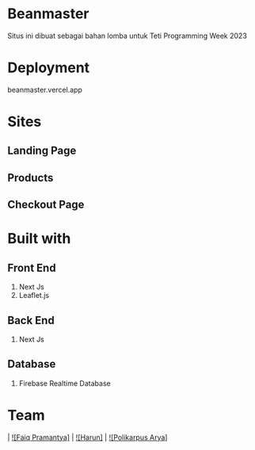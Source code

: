 # Beanmaster

Situs ini dibuat sebagai bahan lomba untuk Teti Programming Week 2023

# Deployment
beanmaster.vercel.app

# Sites

## Landing Page
## Products
## Checkout Page

# Built with

## Front End
1. Next Js
2. Leaflet.js

## Back End
1. Next Js

## Database
1. Firebase Realtime Database

# Team
|  [![Faiq Pramantya]](https://github.com/faiqpr) | [![Harun]](https://github.com/runs664) | [![Polikarpus Arya]](https://github.com/mie-intel)
